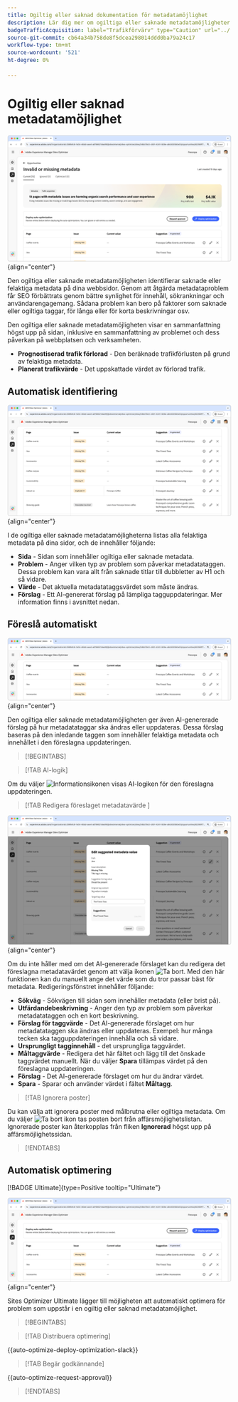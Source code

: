 ```yaml
---
title: Ogiltig eller saknad dokumentation för metadatamöjlighet
description: Lär dig mer om ogiltiga eller saknade metadatamöjligheter och hur du kan använda dem för att förbättra trafikförvärvet.
badgeTrafficAcquisition: label="Trafikförvärv" type="Caution" url="../../opportunity-types/traffic-acquisition.md" tooltip="Trafikförvärv"
source-git-commit: cb64a34b758de8f5dcea298014ddd0ba79a24c17
workflow-type: tm+mt
source-wordcount: '521'
ht-degree: 0%

---
```



# Ogiltig eller saknad metadatamöjlighet

![Ogiltig eller saknad metadatamöjlighet](./assets/missing-or-invalid-metadata/hero.png){align="center"}

Den ogiltiga eller saknade metadatamöjligheten identifierar saknade eller felaktiga metadata på dina webbsidor. Genom att åtgärda metadataproblem får SEO förbättrats genom bättre synlighet för innehåll, sökrankningar och användarengagemang. Sådana problem kan bero på faktorer som saknade eller ogiltiga taggar, för långa eller för korta beskrivningar osv.

Den ogiltiga eller saknade metadatamöjligheten visar en sammanfattning högst upp på sidan, inklusive en sammanfattning av problemet och dess påverkan på webbplatsen och verksamheten.

* **Prognostiserad trafik förlorad** - Den beräknade trafikförlusten på grund av felaktiga metadata.
* **Planerat trafikvärde** - Det uppskattade värdet av förlorad trafik.

## Automatisk identifiering

![Identifiera ogiltiga eller saknade metadata automatiskt](./assets/missing-or-invalid-metadata/auto-identify.png){align="center"}

I de ogiltiga eller saknade metadatamöjligheterna listas alla felaktiga metadata på dina sidor, och de innehåller följande:

* **Sida** - Sidan som innehåller ogiltiga eller saknade metadata.
* **Problem** - Anger vilken typ av problem som påverkar metadatataggen. Dessa problem kan vara allt från saknade titlar till dubbletter av H1 och så vidare.
* **Värde** - Det aktuella metadatataggsvärdet som måste ändras.
* **Förslag** - Ett AI-genererat förslag på lämpliga tagguppdateringar. Mer information finns i avsnittet nedan.

## Föreslå automatiskt

![Föreslå ogiltiga eller saknade metadata automatiskt](./assets/missing-or-invalid-metadata/auto-suggest.png){align="center"}

Den ogiltiga eller saknade metadatamöjligheten ger även AI-genererade förslag på hur metadatataggar ska ändras eller uppdateras. Dessa förslag baseras på den inledande taggen som innehåller felaktiga metadata och innehållet i den föreslagna uppdateringen.

>[!BEGINTABS]

>[!TAB AI-logik]

Om du väljer ![Informationsikonen](https://spectrum.adobe.com/static/icons/workflow_18/Smock_InfoOutline_18_N.svg) visas AI-logiken för den föreslagna uppdateringen.

>[!TAB  Redigera föreslaget metadatavärde ]

![Redigera föreslagna ogiltiga eller saknade metadata](./assets/missing-or-invalid-metadata/edit-suggested-metadata-value.png){align="center"}

Om du inte håller med om det AI-genererade förslaget kan du redigera det föreslagna metadatavärdet genom att välja ikonen ![Ta bort](https://spectrum.adobe.com/static/icons/ui_18/CrossSize500.svg). Med den här funktionen kan du manuellt ange det värde som du tror passar bäst för metadata. Redigeringsfönstret innehåller följande:

* **Sökväg** - Sökvägen till sidan som innehåller metadata (eller brist på).
* **Utfärdandebeskrivning** - Anger den typ av problem som påverkar metadatataggen och en kort beskrivning.
* **Förslag för taggvärde** - Det AI-genererade förslaget om hur metadatataggen ska ändras eller uppdateras. Exempel: hur många tecken ska tagguppdateringen innehålla och så vidare.
* **Ursprungligt tagginnehåll** - det ursprungliga taggvärdet.
* **Måltaggvärde** - Redigera det här fältet och lägg till det önskade taggvärdet manuellt. När du väljer **Spara** tillämpas värdet på den föreslagna uppdateringen.
* **Förslag** - Det AI-genererade förslaget om hur du ändrar värdet.
* **Spara** - Sparar och använder värdet i fältet **Måltagg**.

>[!TAB Ignorera poster]

Du kan välja att ignorera poster med målbrutna eller ogiltiga metadata. Om du väljer ![Ta bort ikon](https://spectrum.adobe.com/static/icons/ui_18/CrossSize500.svg) tas posten bort från affärsmöjlighetslistan. Ignorerade poster kan återkopplas från fliken **Ignorerad** högst upp på affärsmöjlighetssidan.

>[!ENDTABS]

## Automatisk optimering

[!BADGE Ultimate]{type=Positive tooltip="Ultimate"}

![Automatisk optimering av föreslagna ogiltiga eller saknade metadata](./assets/missing-or-invalid-metadata/auto-optimize.png){align="center"}

Sites Optimizer Ultimate lägger till möjligheten att automatiskt optimera för problem som uppstår i en ogiltig eller saknad metadatamöjlighet. <!--- TBD-need more in-depth and opportunity specific information here. What does the auto-optimization do?-->

>[!BEGINTABS]

>[!TAB Distribuera optimering]

{{auto-optimize-deploy-optimization-slack}}

>[!TAB Begär godkännande]

{{auto-optimize-request-approval}}

>[!ENDTABS]
